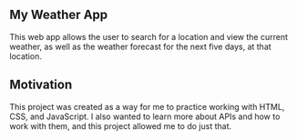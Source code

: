## My Weather App
This web app allows the user to search for a location and view the current weather, as well as the weather forecast for the next five days, at that location.
## Motivation
This project was created as a way for me to practice working with HTML, CSS, and JavaScript. I also wanted to learn more about APIs and how to work with them, and this project allowed me to do just that.
